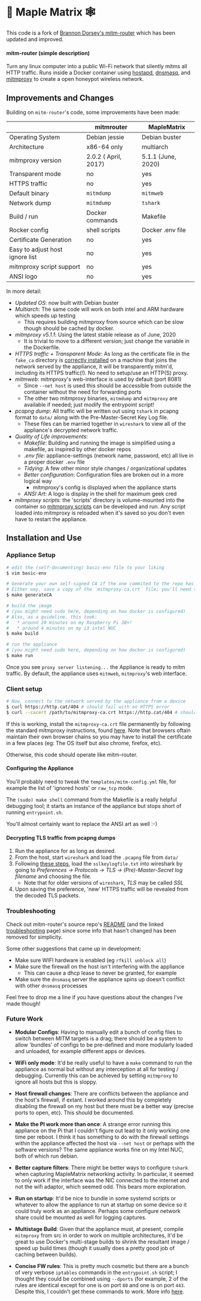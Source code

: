 # 🍁 Maple Matrix 🕸️

This code is a fork of [Brannon Dorsey's mitm-router](https://github.com/brannondorsey/mitm-router) which has been updated and improved.

#### mitm-router (simple description)
Turn any linux computer into a public Wi-Fi network that silently mitms all HTTP traffic. Runs inside a Docker container using [hostapd](https://wiki.gentoo.org/wiki/Hostapd), [dnsmasq](http://www.thekelleys.org.uk/dnsmasq/doc.html), and [mitmproxy](https://mitmproxy.org/) to create a open honeypot wireless network.

## Improvements and Changes
Building on `mitm-router`'s code, some improvements have been made:

|                                 |      mitmrouter      |     MapleMatrix    |
|---------------------------------|----------------------|--------------------|
| Operating System                | Debian jessie        | Debian buster      |
| Architecture                    | x86-64 only          | multiarch          |
| mitmproxy version               | 2.0.2 ( April, 2017) | 5.1.1 (June, 2020) |
| Transparent mode                | no                   | yes                |
| HTTPS traffic                   | no                   | yes                |
| Default binary                  | `mitmdump`           | `mitmweb`          |
| Network dump                    | `mitmdump`           | `tshark`           |
| Build / run                     | Docker commands      | Makefile           |
| Rocker config                   | shell scripts        | Docker .env file   |
| Certificate Generation          | no                   | yes                |
| Easy to adjust host ignore list | no                   | yes                |
| mitmproxy script support        | no                   | yes                |
| ANSI logo                       | no                   | yes                |

In more detail:

* *Updated OS*: now built with Debian buster
* *Multiarch*: The same code will work on both intel and ARM hardware which speeds up testing
    * This requires building mitmproxy from source which can be slow though should be cached by docker.
* *mitmproxy v5.1.1*: Using the latest stable release as of June, 2020
    * It is trivial to move to a different version; just change the variable in the Dockerfile.
* *HTTPS traffic + Transparent Mode*: As long as the certificate file in the `fake_ca` directory is [correctly installed](https://docs.mitmproxy.org/stable/concepts-certificates/#installing-the-mitmproxy-ca-certificate-manually) on a machine that joins the network served by the appliance, it will be transparently mitm'd, including its HTTPS traffic(!).  No need to setup/use an HTTP(S) proxy.
* *mitmweb*: mitmproxy's web-interface is used by default (port 8081)
    * Since `--net host` is used this should be accessible from outside the container without the need for forwarding ports
    * The other two mitmproxy binaries, `mitmdump` and `mitmproxy` are available if needed; just modify the entrypoint script!
* *pcapng dump*: All traffic will be written out using `tshark` in pcapng format to `data/` along with the Pre-Master-Secret Key Log file.
    * These files can be married together in `wireshark` to view all of the appliance's decrypted network traffic.
* *Quality of Life improvements*:
    * *Makefile*: Building and running the image is simplified using a makefile, as inspired by other docker repos
    * *.env file*: appliance-settings (network name, password, etc) all live in a proper docker `.env` file
    * *Tidying*: A few other minor style changes / organizational updates
    * *Better configuration*: Configuration files are broken out in a more logical way
        * mitmproxy's config is displayed when the appliance starts
    * *ANSI Art*: A logo is display in the shell for maximum geek cred
* *mitmproxy scripts*: the 'scripts' directory is volume-mounted into the container so [mitmproxy scripts](https://docs.mitmproxy.org/stable/addons-scripting/) can be developed and run.  Any script loaded into mitmproxy is reloaded when it's saved so you don't even have to restart the appliance.

## Installation and Use
### Appliance Setup
```bash
# edit the (self-documenting) basic-env file to your liking
$ vim basic-env

# Generate your own self-signed CA if the one commited to the repo has expired or you want to
# Either way, save a copy of the `mitmproxy-ca.crt` file; you'll need this later.
$ make generateCA

# build the image
# (you might need sudo here, depending on how docker is configured)
# Also, as a guideline, this took:
#   * around 20 minutes on my Raspberry Pi 3B+!
#   * around 4 minutes on my i3 intel NUC
$ make build

# run the appliance
# (you might need sudo here, depending on how docker is configured)
$ make run
```

Once you see `proxy server listening...` the Appliance is ready to mitm traffic.  By default, the appliance uses `mitmweb`, `mitmproxy`'s web interface.

### Client setup
```bash
# Now, connect to the network served by the appliance from a device
$ curl https://http.cat/404 # should fail with an HTTPS error
$ curl --cacert /path/to/mitmproxy-ca.crt https://http.cat/404 # should work without error
```

If this is working, install the `mitmproxy-ca.crt` file permanently by following the standard mitmproxy instructions, found [here](https://docs.mitmproxy.org/stable/concepts-certificates/#installing-the-mitmproxy-ca-certificate-manually).  Note that browsers oftain maintain their own browser chains so you may have to install the certificate in a few places (eg: The OS itself but also chrome, firefox, etc).

Otherwise, this code should operate like mitm-router.

#### Configuring the Appliance
You'll probably need to tweak the `templates/mitm-config.yml` file, for example the list of 'ignored hosts' or `raw_tcp` mode.

The `(sudo) make shell` command from the Makefile is a really helpful debugging tool; it starts an instance of the appliance but stops short of running `entrypoint.sh`.

You'll almost certainly want to replace the ANSI art as well :-)

#### Decrypting TLS traffic from pcapng dumps
1. Run the appliance for as long as desired.
2. From the host, start `wireshark` and load the `.pcapng` file from `data/`
3. Following [these steps](https://wiki.wireshark.org/TLS?action=show&redirect=SSL#Using_the_.28Pre.29-Master-Secret), load the `sslkeylogfile.txt` into wireshark by going to *Preferences -> Protocols -> TLS -> (Pre)-Master-Secret log filename* and choosing the file.
    * Note that for older versions of `wireshark`, *TLS* may be called *SSL*
4. Upon saving the preference, 'new' HTTPS traffic will be revealed from the decoded TLS packets.

### Troubleshooting
Check out mitm-router's source repo's [README](https://github.com/brannondorsey/mitm-router/blob/master/README.md) (and the linked [troubleshooting](https://github.com/brannondorsey/mitm-router/blob/master/troubleshooting.md) page) since some info that hasn't changed has been removed for simplicity.

Some other suggestions that came up in development:
* Make sure WIFI hardware is enabled (eg `rfkill unblock all`)
* Make sure the firewall on the host isn't interfering with the appliance
    * This can cause a dhcp lease to never be granted, for example
* Make sure the `dnsmasq` server the appliance spins up doesn't conflict with other `dnsmasq` processes

Feel free to drop me a line if you have questions about the changes I've made though!

### Future Work
* **Modular Configs**: Having to manually edit a bunch of config files to switch between MITM targets is a drag; there should be a system to allow 'bundles' of configs to be pre-defined and more modularly loaded and unloaded, for example different apps or devices.

* **WiFi only mode**: It'd be really useful to have a `make` command to run the appliance as normal but without any interception at all for testing / debugging.  Currently this can be achieved by setting `mitmproxy` to ignore all hosts but this is sloppy.

* **Host firewall changes**: There are conflicts between the appliance and the host's firewall, if extant.  I worked around this by completely disabling the firewall on my host but there must be a better way (precise ports to open, etc).  This should be documented.

* **Make the PI work more than once**: A strange error running this appliance on the Pi that I couldn't figure out lead to it only working one time per reboot.  I think it has something to do with the firewall settings within the appliance affected the host via `--net host` or perhaps with the software versions?  The same appliance works fine on my Intel NUC, both of which run debian.

* **Better capture filters**: There might be better ways to configure `tshark` when capturing MapleMatrix networking activity.  In particular, it seemed to only work if the interface was the NIC connected to the internet and not the wifi adaptor, which seemed odd.  This bears more exploration.

* **Run on startup**: It'd be nice to bundle in some systemd scripts or whatever to allow the appliance to run at startup on some device so it could truly work as an appliance.  Perhaps some configure network share could be mounted as well for logging captures.

* **Multistage Build**: Given that the appliance must, at present, compile `mitmproxy` from src in order to work on multiple architectures, it'd be great to use Docker's multi-stage builds to shrink the resultant image / speed up build times (though it usually does a pretty good job of caching between builds).

* **Concise FW rules**: This is pretty much cosmetic but there are a bunch of very verbose `iptables` commands in the `entrypoint.sh` script; I thought they could be combined using `--dports` (for example, 2 of the rules are identical except for one is on port `80` and one is on port `443`.  Despite this, I couldn't get these commands to work.   More info [here](https://serverfault.com/questions/353130/iptables-and-multiple-ports).
